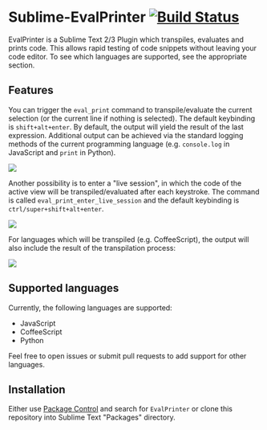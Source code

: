 Sublime-EvalPrinter [![Build Status](https://travis-ci.org/philippotto/Sublime-EvalPrinter.svg?branch=master)](https://travis-ci.org/philippotto/Sublime-EvalPrinter)
===================

EvalPrinter is a Sublime Text 2/3 Plugin which transpiles, evaluates and prints code. This allows rapid testing of code snippets without leaving your code editor.
To see which languages are supported, see the appropriate section.

## Features

You can trigger the ```eval_print``` command to transpile/evaluate the current selection (or the current line if nothing is selected). The default keybinding is ```shift+alt+enter```.
By default, the output will yield the result of the last expression. Additional output can be achieved via the standard logging methods of the current programming language (e.g. ```console.log``` in JavaScript and ```print``` in Python).

![](http://philippotto.github.io/Sublime-EvalPrinter/screens/javascript.gif)


Another possibility is to enter a "live session", in which the code of the active view will be transpiled/evaluated after each keystroke. The command is called ```eval_print_enter_live_session``` and the default keybinding is ```ctrl/super+shift+alt+enter```.


![](http://philippotto.github.io/Sublime-EvalPrinter/screens/javascript-live-session.gif)


For languages which will be transpiled (e.g. CoffeeScript), the output will also include the result of the transpilation process:

![](http://philippotto.github.io/Sublime-EvalPrinter/screens/coffeescript.gif)


## Supported languages

Currently, the following languages are supported:

- JavaScript
- CoffeeScript
- Python

Feel free to open issues or submit pull requests to add support for other languages.


## Installation

Either use [Package Control](https://sublime.wbond.net/installation) and search for `EvalPrinter` or clone this repository into Sublime Text "Packages" directory.
